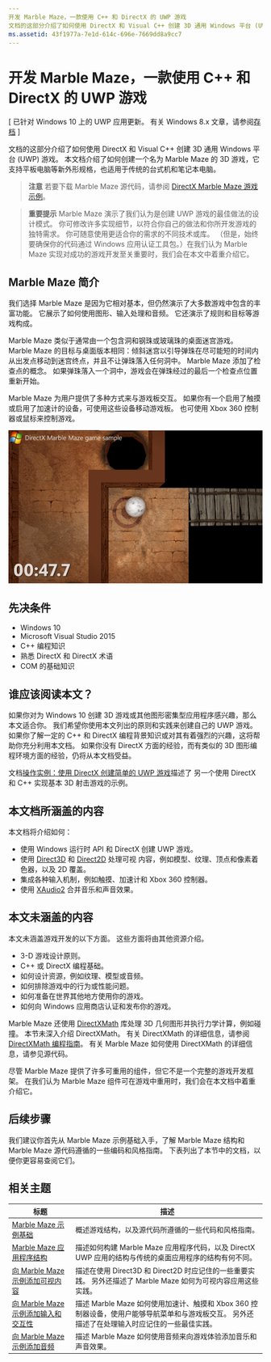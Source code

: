 ```yaml
---
开发 Marble Maze，一款使用 C++ 和 DirectX 的 UWP 游戏
文档的这部分介绍了如何使用 DirectX 和 Visual C++ 创建 3D 通用 Windows 平台 (UWP) 游戏。
ms.assetid: 43f1977a-7e1d-614c-696e-7669dd8a9cc7
---
```


# 开发 Marble Maze，一款使用 C++ 和 DirectX 的 UWP 游戏


\[ 已针对 Windows 10 上的 UWP 应用更新。 有关 Windows 8.x 文章，请参阅[存档](http://go.microsoft.com/fwlink/p/?linkid=619132) \]


文档的这部分介绍了如何使用 DirectX 和 Visual C++ 创建 3D 通用 Windows 平台 (UWP) 游戏。 本文档介绍了如何创建一个名为 Marble Maze 的 3D 游戏，它支持平板电脑等新外形规格，也适用于传统的台式机和笔记本电脑。

> **注意** 若要下载 Marble Maze 源代码，请参阅 [DirectX Marble Maze 游戏示例](http://go.microsoft.com/fwlink/?LinkId=624011)。

 

> **重要提示** Marble Maze 演示了我们认为是创建 UWP 游戏的最佳做法的设计模式。 你可修改许多实现细节，以符合你自己的做法和你所开发游戏的独特需求。 你可随意使用更适合你的需求的不同技术或库。 （但是，始终要确保你的代码通过 Windows 应用认证工具包。）在我们认为 Marble Maze 实现对成功的游戏开发至关重要时，我们会在本文中着重介绍它。

 

## Marble Maze 简介


我们选择 Marble Maze 是因为它相对基本，但仍然演示了大多数游戏中包含的丰富功能。 它展示了如何使用图形、输入处理和音频。 它还演示了规则和目标等游戏构成。

Marble Maze 类似于通常由一个包含洞和钢珠或玻璃珠的桌面迷宫游戏。 Marble Maze 的目标与桌面版本相同：倾斜迷宫以引导弹珠在尽可能短的时间内从出发点移动到迷宫终点，并且不让弹珠落入任何洞中。 Marble Maze 添加了检查点的概念。 如果弹珠落入一个洞中，游戏会在弹珠经过的最后一个检查点位置重新开始。

Marble Maze 为用户提供了多种方式来与游戏板交互。 如果你有一个启用了触摸或启用了加速计的设备，可使用这些设备移动游戏板。 也可使用 Xbox 360 控制器或鼠标来控制游戏。

![Marble Maze 游戏的屏幕截图。](images/marblemaze.png)

## 先决条件


-   Windows 10
-   Microsoft Visual Studio 2015
-   C++ 编程知识
-   熟悉 DirectX 和 DirectX 术语
-   COM 的基础知识

## 谁应该阅读本文？


如果你对为 Windows 10 创建 3D 游戏或其他图形密集型应用程序感兴趣，那么本文适合你。 我们希望你使用本文列出的原则和实践来创建自己的 UWP 游戏。 如果你了解一定的 C++ 和 DirectX 编程背景知识或对其有着强烈的兴趣，这将帮助你充分利用本文档。 如果你没有 DirectX 方面的经验，而有类似的 3D 图形编程环境方面的经验，仍将从本文档受益。

文档[操作实例：使用 DirectX 创建简单的 UWP 游戏](tutorial--create-your-first-metro-style-directx-game.md)描述了 另一个使用 DirectX 和 C++ 实现基本 3D 射击游戏的示例。

## 本文档所涵盖的内容


本文档将介绍如何：

-   使用 Windows 运行时 API 和 DirectX 创建 UWP 游戏。
-   使用 [Direct3D](https://msdn.microsoft.com/library/windows/desktop/ff476080) 和 [Direct2D](https://msdn.microsoft.com/library/windows/desktop/dd370990) 处理可视 内容，例如模型、纹理、顶点和像素着色器，以及 2D 覆盖。
-   集成各种输入机制，例如触摸、加速计和 Xbox 360 控制器。
-   使用 [XAudio2](https://msdn.microsoft.com/library/windows/desktop/hh405049) 合并音乐和声音效果。

## 本文未涵盖的内容


本文未涵盖游戏开发的以下方面。 这些方面将由其他资源介绍。

-   3-D 游戏设计原则。
-   C++ 或 DirectX 编程基础。
-   如何设计资源，例如纹理、模型或音频。
-   如何排除游戏中的行为或性能问题。
-   如何准备在世界其他地方使用你的游戏。
-   如何向 Windows 应用商店认证和发布你的游戏。

Marble Maze 还使用 [DirectXMath](https://msdn.microsoft.com/library/windows/desktop/hh437833) 库处理 3D 几何图形并执行力学计算，例如碰撞。 本节未深入介绍 DirectXMath。 有关 DirectXMath 的详细信息，请参阅 [DirectXMath 编程指南](https://msdn.microsoft.com/library/windows/desktop/hh437833)。 有关 Marble Maze 如何使用 DirectXMath 的详细信息，请参见源代码。

尽管 Marble Maze 提供了许多可重用的组件，但它不是一个完整的游戏开发框架。 在我们认为 Marble Maze 组件可在游戏中重用时，我们会在本文档中着重介绍它。

## 后续步骤


我们建议你首先从 Marble Maze 示例基础入手，了解 Marble Maze 结构和 Marble Maze 源代码遵循的一些编码和风格指南。 下表列出了本节中的文档，以便你更容易查阅它们。

## 相关主题


| 标题                                                                                                                    | 描述                                                                                                                                                                                                                                        |
|--------------------------------------------------------------------------------------------------------------------------|----------------------------------------------------------------------------------------------------------------------------------------------------------------------------------------------------------------------------------------------------|
| [Marble Maze 示例基础](marble-maze-sample-fundamentals.md)                                                   | 概述游戏结构，以及源代码所遵循的一些代码和风格指南。                                                                                                                                 |
| [Marble Maze 应用程序结构](marble-maze-application-structure.md)                                               | 描述如何构建 Marble Maze 应用程序代码，以及 DirectX UWP 应用的结构与传统的桌面应用程序的结构有何不同。                                                                                    |
| [向 Marble Maze 示例添加可视内容](adding-visual-content-to-the-marble-maze-sample.md)                   | 描述在使用 Direct3D 和 Direct2D 时应记住的一些重要实践。 另外还描述了 Marble Maze 如何为可视内容应用这些实践。                                                                           |
| [向 Marble Maze 示例添加输入和交互性](adding-input-and-interactivity-to-the-marble-maze-sample.md) | 描述 Marble Maze 如何使用加速计、触摸和 Xbox 360 控制器设备，使用户能够导航菜单和与游戏板交互。 另外还描述了在处理输入时应记住的一些最佳实践。 |
| [向 Marble Maze 示例添加音频](adding-audio-to-the-marble-maze-sample.md)                                     | 描述 Marble Maze 如何使用音频来向游戏体验添加音乐和声音效果。                                                                                                                                                  |

 

 

 






<!--HONumber=Mar16_HO1-->



